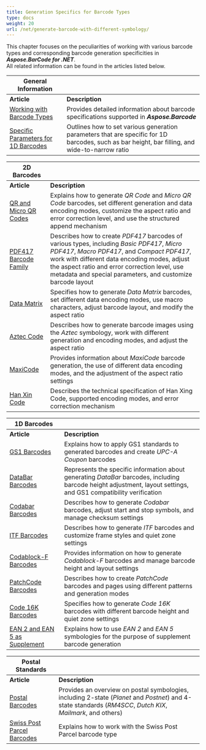```yaml
---
title: Generation Specifics for Barcode Types
type: docs
weight: 20
url: /net/generate-barcode-with-different-symbology/
---
```

This chapter focuses on the peculiarities of working with various barcode types and corresponding barcode generation specificities in ***Aspose.BarCode for .NET***.  
All related information can be found in the articles listed below.
  
|General Information| |   
|---|---|
|**Article**|**Description**|
|[Working with Barcode Types](/barcode/net/symbologies-for-barcodes/)|Provides detailed information about barcode specifications supported in ***Aspose.Barcode***|
|[Specific Parameters for 1D Barcodes](/barcode/net/managing-different-barcode-settings/)|Outlines how to set various generation parameters that are specific for 1D barcodes, such as bar height, bar filling, and wide-to-narrow ratio|
    
|2D Barcodes| |   
|---|---|
|**Article**|**Description**|
|[QR and Micro QR Codes](/barcode/net/qr-and-micro-qr-barcode/)|Explains how to generate *QR Code* and *Micro QR Code* barcodes, set different generation and data encoding modes, customize the aspect ratio and error correction level, and use the structured append mechanism|
|[PDF417 Barcode Family](/barcode/net/pdf417-and-macropdf417-barcode/)|Describes how to create *PDF417* barcodes of various types, including *Basic PDF417*, *Micro PDF417*, *Macro PDF417*, and *Compact PDF417*, work with different data encoding modes, adjust the aspect ratio and error correction level, use metadata and special parameters, and customize barcode layout|
|[Data Matrix](/barcode/net/datamatrix-barcode)|Specifies how to generate *Data Matrix* barcodes, set different data encoding modes, use macro characters, adjust barcode layout, and modify the aspect ratio|
|[Aztec Code](/barcode/net/aztec-barcode/)|Describes how to generate barcode images using the *Aztec* symbology, work with different generation and encoding modes, and adjust the aspect ratio|
|[MaxiCode](/barcode/net/maxicode-barcodes/)|Provides information about *MaxiCode* barcode generation, the use of different data encoding modes, and the adjustment of the aspect ratio settings|
|[Han Xin Code](/barcode/net/generate-hanxin-code/)|Describes the technical specification of Han Xing Code, supported encoding modes, and error correction mechanism|
  
|1D Barcodes| |
|---|---|
|**Article**|**Description**|  
|[GS1 Barcodes](/barcode/net/generating-barcodes-using-new-barcode-generation-api/)|Explains how to apply GS1 standards to generated barcodes and create *UPC-A Coupon* barcodes|
|[DataBar Barcodes](/barcode/net/databar-barcodes/)|Represents the specific information about generating *DataBar* barcodes, including barcode height adjustment, layout settings, and GS1 compatibility verification|
|[Codabar Barcodes](/barcode/net/codabar-barcodes/)|Describes how to generate *Codabar* barcodes, adjust start and stop symbols, and manage checksum settings|
|[ITF Barcodes](/barcode/net/itf-barcodes/)|Describes how to generate *ITF* barcodes and customize frame styles and quiet zone settings|
|[Codablock-F Barcodes](/barcode/net/codablockf-barcodes/)|Provides information on how to generate *Codablock-F* barcodes and manage barcode height and layout settings|
|[PatchCode Barcodes](/barcode/net/how-to-generate-a-patch-code/)|Describes how to create *PatchCode* barcodes and pages using different patterns and generation modes|
|[Code 16K Barcodes](/barcode/net/code16k-barcodes/)|Specifies how to generate *Code 16K* barcodes with different barcode height and quiet zone settings|
|[EAN 2 and EAN 5 as Supplement](/barcode/net/ean2-and-ean5-as-supplement/)|Explains how to use *EAN 2* and *EAN 5* symbologies for the purpose of supplement barcode generation|

|Postal Standards| |
|---|---|
|**Article**|**Description**|  
|[Postal Barcodes](/barcode/net/postal-barcodes/)|Provides an overview on postal symbologies, including 2-state (*Planet* and *Postnet*) and 4-state standards (*RM4SCC*, *Dutch KIX*, *Mailmark*, and others)|
|[Swiss Post Parcel Barcodes](/barcode/net/barcodes-using-swisspost-parcel-symbology/)|Explains how to work with the Swiss Post Parcel barcode type|